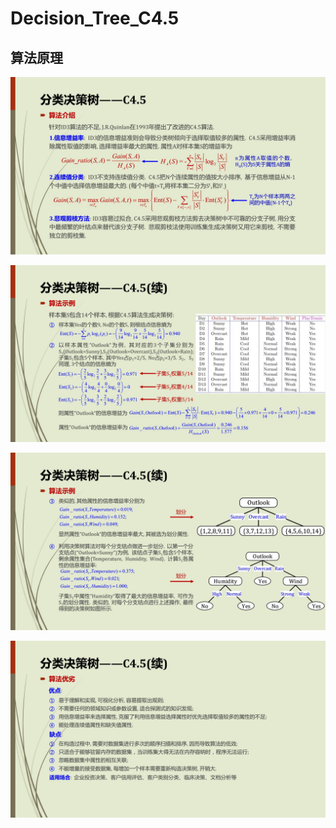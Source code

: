 Decision_Tree_C4.5
=========================

算法原理
------------

![](https://github.com/Daniel1586/Initiative_machine_learning/raw/master/00_algorithm_materials/02_C4.5/C4.5_01.jpg) 

![](https://github.com/Daniel1586/Initiative_machine_learning/raw/master/00_algorithm_materials/02_C4.5/C4.5_02.jpg) 

![](https://github.com/Daniel1586/Initiative_machine_learning/raw/master/00_algorithm_materials/02_C4.5/C4.5_03.jpg) 

![](https://github.com/Daniel1586/Initiative_machine_learning/raw/master/00_algorithm_materials/02_C4.5/C4.5_04.jpg) 
